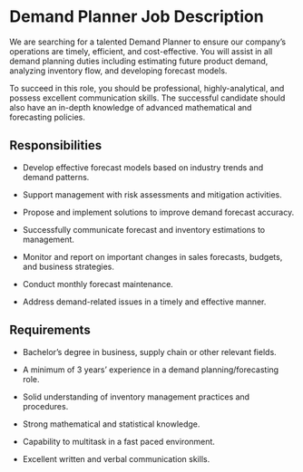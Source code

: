 # Demand Planner Job Description

We are searching for a talented Demand Planner to ensure our company’s operations are timely, efficient, and cost-effective. You will assist in all demand planning duties including estimating future product demand, analyzing inventory flow, and developing forecast models.

To succeed in this role, you should be professional, highly-analytical, and possess excellent communication skills. The successful candidate should also have an in-depth knowledge of advanced mathematical and forecasting policies.

## Responsibilities

* Develop effective forecast models based on industry trends and demand patterns.

* Support management with risk assessments and mitigation activities.

* Propose and implement solutions to improve demand forecast accuracy.

* Successfully communicate forecast and inventory estimations to management.

* Monitor and report on important changes in sales forecasts, budgets, and business strategies.

* Conduct monthly forecast maintenance.

* Address demand-related issues in a timely and effective manner.

## Requirements

* Bachelor’s degree in business, supply chain or other relevant fields.

* A minimum of 3 years’ experience in a demand planning/forecasting role.

* Solid understanding of inventory management practices and procedures.

* Strong mathematical and statistical knowledge.

* Capability to multitask in a fast paced environment.

* Excellent written and verbal communication skills.

